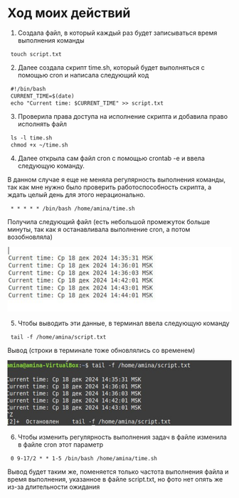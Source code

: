 # Ход моих действий 
1. Создала файл, в который каждый раз будет записываться время выполнения команды
```
 touch script.txt
```
2. Далее создала скрипт time.sh, который будет выполняться с помощью cron и написала следующий код
```
 #!/bin/bash
 CURRENT_TIME=$(date)
 echo "Current time: $CURRENT_TIME" >> script.txt
```
3. Проверила права доступа на исполнение скрипта и добавила право исполнять файл
```
 ls -l time.sh
 chmod +x ~/time.sh
```
4. Далее открыла сам файл cron с помощью crontab -e и ввела следующую команду.
   
В данном случае я еще не меняла регулярность выполнения команды, так как мне нужно было проверить работоспособность скрипта, а ждать целый день для этого нерационально.
```
 * * * * * /bin/bash /home/amina/time.sh
```
Получила следующий файл (есть небольшой промежуток больше минуты, так как я останавливала выполнение cron, а потом возобновляла)

![image](https://github.com/amina339/INFO_HW/blob/main/c0295886-008e-42ab-b533-a4c6c38793f0.jpg)

5. Чтобы выводить эти данные, в терминал ввела следующую команду
```
 tail -f /home/amina/script.txt
```
Вывод (строки в терминале тоже обновлялись со временем)

![image](https://github.com/amina339/INFO_HW/blob/main/bc37c038-d6f4-4672-8510-c84b40aeb23d.jpg)

6. Чтобы изменить регулярность выполнения задач в файле изменила в файле cron этот параметр
```
 0 9-17/2 * * 1-5 /bin/bash /home/amina/time.sh
```
Вывод будет таким же, поменяется только частота выполнения файла и время выполнения, указанное в файле script.txt, но фото нет опять же из-за длительности ожидания
